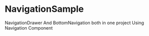 # NavigationSample
NavigationDrawer And BottomNavigation both in one project Using Navigation Component
